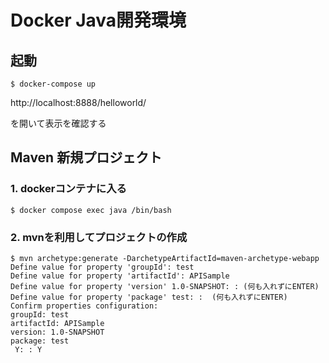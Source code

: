 Docker Java開発環境
========================

## 起動

```
$ docker-compose up
```

http://localhost:8888/helloworld/

を開いて表示を確認する


## Maven 新規プロジェクト

### 1. dockerコンテナに入る

```
$ docker compose exec java /bin/bash
```

### 2. mvnを利用してプロジェクトの作成

```
$ mvn archetype:generate -DarchetypeArtifactId=maven-archetype-webapp
Define value for property 'groupId': test
Define value for property 'artifactId': APISample
Define value for property 'version' 1.0-SNAPSHOT: : (何も入れずにENTER)
Define value for property 'package' test: :  (何も入れずにENTER)
Confirm properties configuration:
groupId: test
artifactId: APISample
version: 1.0-SNAPSHOT
package: test
 Y: : Y
```
